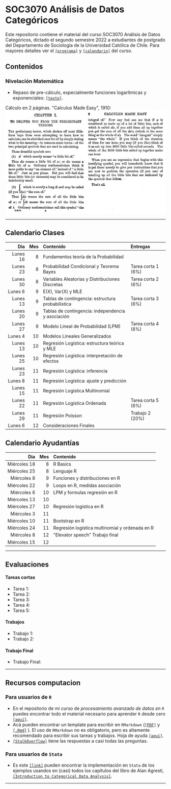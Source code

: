# SOC3070 Análisis de Datos Categóricos

Este repositorio contiene el material del curso SOC3070 Análisis de Datos Categóricos, dictado el segundo semestre 2022 a estudiantes de postgrado del Departamento de Sociología de la Universidad Católica de Chile. Para mayores detalles ver el [`[programa]`](files/syllabus_soc3070.pdf) y [`[calendario]`](#Calendario) del curso.

## Contenidos

### Nivelación Matemática

- Repaso de pre-cálculo, especialmente funciones logarítmicas y exponenciales: [`[texto]`](files/pre_calculo.pdf).

Cálculo en 2 páginas. "Calculus Made Easy", 1910:
![calculus](files/calculus_easy.jpg)

---

## Calendario Clases

| Dia          | Mes  | Contenido                                             | Entregas            |  
| ---:         | ---: | :---------------------------------------------------- | :-------------      |  
| Lunes 16     | 8    | Fundamentos teoría de la Probabilidad                 |                     | 
| Lunes 23     | 8    | Probabilidad Condicional y Teorema Bayes              | Tarea corta 1 (6%)  | 
| Lunes 30     | 8    | Variables Aleatorias y Distribuciones Discretas       | Tarea corta 2 (6%)  | 
| Lunes 6      | 9    | E(X), Var(X) y MLE                                    |                     | 
| Lunes 13     | 9    | Tablas de contingencia: estructura probabilística     | Tarea corta 3 (6%)  | 
| Lunes 20     | 9    | Tablas de contingencia: independencia y asociación    |                     | 
| Lunes 27     | 9    | Modelo Lineal de Probabilidad (LPM)                   | Tarea corta 4 (6%)  | 
| Lunes 4      | 10   | Modelos Lineales Generalizados                        |                     | 
| Lunes 13     | 10   | Regresión Logística: estructura teórica y MLE         |                     | 
| Lunes 25     | 10   | Regresión Logística: interpretación de efectos        |                     | 
| Lunes 23     | 11   | Regresión Logística: inferencia                       |                     | 
| Lunes 8      | 11   | Regresión Logística: ajuste y predicción              |                     | 
| Lunes 15     | 11   | Regresión Logística Multinomial                       |                     | 
| Lunes 22     | 11   | Regresión Logística Ordenada                          | Tarea corta 5 (6%)  | 
| Lunes 29     | 11   | Regresión Poisson                                     | Trabajo 2 (20%)     | 
| Lunes 6      | 12   | Consideraciones Finales                               |                     | 


## Calendario Ayudantías

| Dia          | Mes  | Contenido                                       | 
| ---:         | ---: | :----------                                     | 
| Miércoles 18 | 8    | R Basics                                        |
| Miércoles 25 | 8    | Lenguaje R                                      |
| Miércoles 8  | 9    | Funciones y distribuciones en R                 |
| Miércoles 22 | 9    | Loops en R, medidas asociación                  |
| Miércoles 6  | 10   | LPM y formulas regresión en R                   |
| Miércoles 13 | 10   |                                                 |
| Miércoles 27 | 10   | Regresión logística en R                        |
| Miércoles 3  | 11   |                                                 |
| Miércoles 10 | 11   | Bootstrap en R                                  |
| Miércoles 24 | 11   | Regresión logística multinomial y ordenada en R |
| Miércoles 8  | 12   | "Elevator speech" Trabajo final                 |
| Miércoles 15 | 12   |                                                 | 

---

## Evaluaciones

#### Tareas cortas

- Tarea 1: 
- Tarea 2: 
- Tarea 3: 
- Tarea 4: 
- Tarea 5: 

#### Trabajos

- Trabajo 1: 
- Trabajo 2: 

#### Trabajo Final

- Trabajo Final: 

---


## Recursos computacion

### Para usuarios de `R`

  - En el repositorio de mi curso de *procesamiento avanzado de datos en `R`* puedes encontrar todo el material necesario para aprender `R` desde cero [`[aquí]`](https://mebucca.github.io/dar_soc4001/).
  - Acá pueden encontrar un template para escribir en `RMarkdown` ([`[PDF]`](files/template_rmarkdown.pdf) y [`[.Rmd]`](files/template_rmarkdown.Rmd) ). El uso de `RMarkdown` no es obligatorio, pero es altamente recomendado para escribir sus tareas y trabajos. Hoja de ayuda [`[aquí]`](https://rstudio-pubs-static.s3.amazonaws.com/330387_5a40ca72c3b14824acedceb7d34618d1.html).
  - [`[StalkOverflow]`](https://stackoverflow.com/) tiene las respuestas a casi todas las preguntas.
 

 ### Para usuarios de `Stata`

 - Es este [`[link]`](https://stats.idre.ucla.edu/other/examples/icda/) pueden encontrar la implementación en `Stata` de los ejemplos usandos en (casi) todos los capítulos del libro de Alan Agresti, [`[Introduction to Categorical Data Analysis]`](https://www.amazon.com/Introduction-Categorical-Data-Analysis/dp/0471226181). 

---

